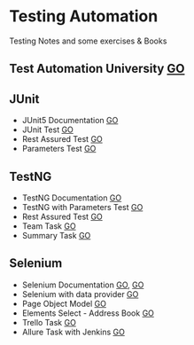 # Testing Automation

Testing Notes and some exercises & Books

## Test Automation University [GO](https://testautomationu.applitools.com/learningpaths.html)

## JUnit

- JUnit5 Documentation [GO](https://junit.org/junit5/docs/current/user-guide/)
- JUnit Test [GO](https://github.com/HopeMashal/Testing-Automation/tree/master/JUNIT/junitdemo/src)
- Rest Assured Test [GO](https://github.com/HopeMashal/Testing-Automation/tree/master/JUNIT/rest-assured-demo/src)
- Parameters Test [GO](https://github.com/HopeMashal/Testing-Automation/tree/master/JUNIT/param-task-demo/src)

## TestNG

- TestNG Documentation [GO](https://testng.org/doc/documentation-main.html)
- TestNG with Parameters Test [GO](https://github.com/HopeMashal/Testing-Automation/tree/master/TESTNG/testng-demo/src)
- Rest Assured Test [GO](https://github.com/HopeMashal/Testing-Automation/tree/master/TESTNG/rest-assured-demo/src)
- Team Task [GO](https://github.com/HopeMashal/Team-Testing-Task)
- Summary Task [GO](https://github.com/HopeMashal/Task-Summary)

## Selenium

- Selenium Documentation [GO](https://www.selenium.dev/documentation/), [GO](https://www.selenium.dev/selenium/docs/api/py/api.html)
- Selenium with data provider [GO](https://github.com/HopeMashal/Testing-Automation/tree/master/Selenium/selenium-task/src)
- Page Object Model [GO](https://github.com/HopeMashal/Testing-Automation/tree/master/Selenium/pom-task/src)
- Elements Select - Address Book [GO](https://github.com/HopeMashal/Testing-Automation/tree/master/Selenium/element-task/src)
- Trello Task [GO](https://github.com/HopeMashal/Testing-Automation/tree/master/Selenium/trello-task/src)
- Allure Task with Jenkins [GO](https://github.com/HopeMashal/Testing-Automation/tree/master/Selenium/allure-task/src)
